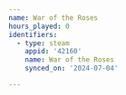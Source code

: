 ```yaml
---
name: War of the Roses
hours_played: 0
identifiers:
  - type: steam
    appid: '42160'
    name: War of the Roses
    synced_on: '2024-07-04'

---
```

